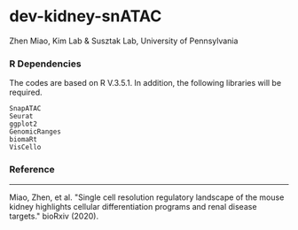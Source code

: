 # dev-kidney-snATAC


Zhen Miao, Kim Lab & Susztak Lab, University of Pennsylvania



### R Dependencies
The codes are based on R V.3.5.1. In addition, the following libraries will be required.

```
SnapATAC
Seurat
ggplot2
GenomicRanges
biomaRt
VisCello

```

### Reference
---------
Miao, Zhen, et al. "Single cell resolution regulatory landscape of the mouse kidney highlights cellular differentiation programs and renal disease targets." bioRxiv (2020).

